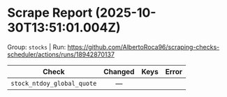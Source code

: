 # Scrape Report (2025-10-30T13:51:01.004Z)

Group: `stocks`  |  Run: https://github.com/AlbertoRoca96/scraping-checks-scheduler/actions/runs/18942870137

| Check | Changed | Keys | Error |
|---|:---:|:--|:--|
| `stock_ntdoy_global_quote` | — |  |  |
